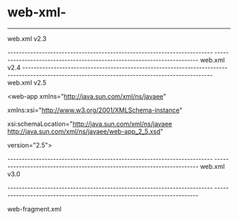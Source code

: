 # web-xml-
------------------------------------------------------------------------
web.xml v2.3
<?xml version="1.0" encoding="ISO-8859-1"?>  
<!DOCTYPE web-app PUBLIC "-//Sun Microsystems, Inc.//DTD Web Application 2.3//EN" "http://java.sun.com/dtd/web-app_2_3.dtd">  
   
<web-app>  
   
</web-app>  
 ------------------------------------------------------------------------
 ------------------------------------------------------------------------
web.xml v2.4
<?xml version="1.0" encoding="UTF-8"?>  
<web-app id="WebApp_9" version="2.4" xmlns="http://java.sun.com/xml/ns/j2ee"   
    xmlns:xsi="http://www.w3.org/2001/XMLSchema-instance"  
    xsi:schemaLocation="http://java.sun.com/xml/ns/j2ee http://java.sun.com/xml/ns/j2ee/web-app_2_4.xsd">  
   
</web-app>  
 ------------------------------------------------------------------------
 ------------------------------------------------------------------------
web.xml v2.5 
<?xml version="1.0" encoding="UTF-8"?>  
   
<web-app xmlns="http://java.sun.com/xml/ns/javaee"  
   
xmlns:xsi="http://www.w3.org/2001/XMLSchema-instance"  
   
xsi:schemaLocation="http://java.sun.com/xml/ns/javaee http://java.sun.com/xml/ns/javaee/web-app_2_5.xsd"  
   
version="2.5">  
   
</web-app>  
 ------------------------------------------------------------------------
 ------------------------------------------------------------------------
web.xml v3.0 
<?xml version="1.0" encoding="UTF-8"?>  
   
<web-app  
        version="3.0"  
        xmlns="http://java.sun.com/xml/ns/javaee"  
        xmlns:xsi="http://www.w3.org/2001/XMLSchema-instance"  
        xsi:schemaLocation="http://java.sun.com/xml/ns/javaee http://java.sun.com/xml/ns/javaee/web-app_3_0.xsd">  
   
</web-app>  
 ------------------------------------------------------------------------
 ------------------------------------------------------------------------
 
web-fragment.xml
  
<web-fragment xmlns="http://java.sun.com/xml/ns/javaee"  
              xmlns:xsi="http://www.w3.org/2001/XMLSchema-instance"  
              xsi:schemaLocation="  
        http://java.sun.com/xml/ns/javaee http://java.sun.com/xml/ns/javaee/web-fragment_3_0.xsd" version="3.0">  
   
</web-fragment>  
 
